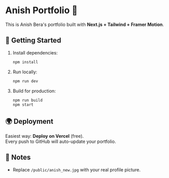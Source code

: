 # Anish Portfolio 🚀

This is Anish Bera's portfolio built with **Next.js + Tailwind + Framer Motion**.

## 🚀 Getting Started

1. Install dependencies:
   ```bash
   npm install
   ```

2. Run locally:
   ```bash
   npm run dev
   ```

3. Build for production:
   ```bash
   npm run build
   npm start
   ```

## 🌍 Deployment
Easiest way: **Deploy on Vercel** (free).  
Every push to GitHub will auto-update your portfolio.

## 📌 Notes
- Replace `/public/anish_new.jpg` with your real profile picture.
